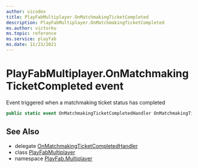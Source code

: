 ```yaml
---
author: vicodex
title: PlayFabMultiplayer.OnMatchmakingTicketCompleted
description: PlayFabMultiplayer.OnMatchmakingTicketCompleted
ms.author: victorku
ms.topic: reference
ms.service: playfab
ms.date: 11/23/2021
---
```


# PlayFabMultiplayer.OnMatchmakingTicketCompleted event

Event triggered when a matchmaking ticket status has completed

```csharp
public static event OnMatchmakingTicketCompletedHandler OnMatchmakingTicketCompleted;
```

## See Also

* delegate [OnMatchmakingTicketCompletedHandler](../PlayFabMultiplayer.OnMatchmakingTicketCompletedHandler.md)
* class [PlayFabMultiplayer](../PlayFabMultiplayer.md)
* namespace [PlayFab.Multiplayer](../../PlayFabMultiplayerSDK.md)

